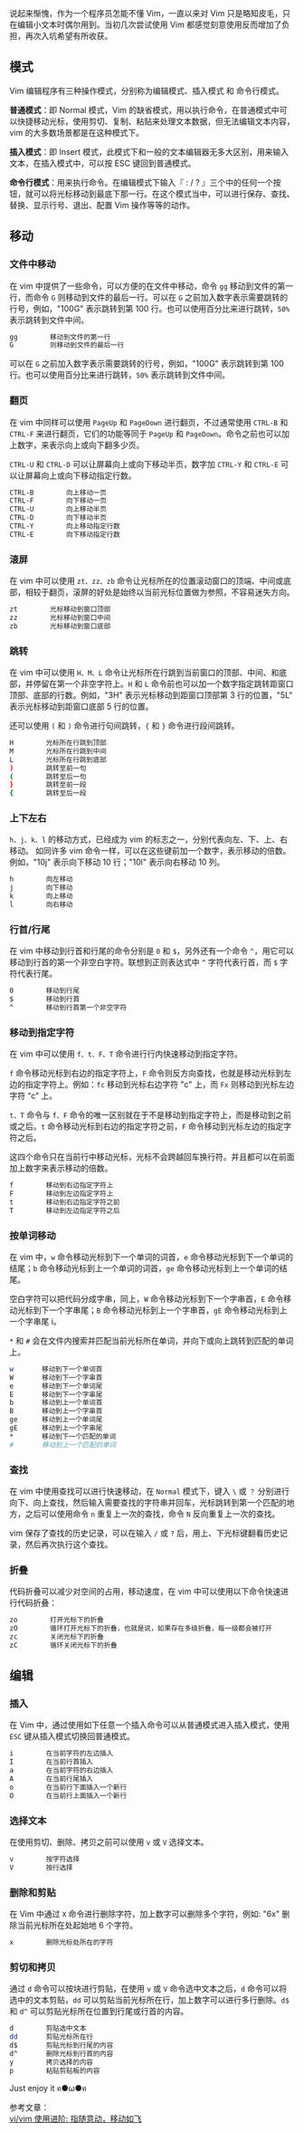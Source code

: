 说起来惭愧，作为一个程序员怎能不懂 Vim，一直以来对 Vim 只是略知皮毛，只在编辑小文本时偶尔用到。当初几次尝试使用 Vim 都感觉刻意使用反而增加了负担，再次入坑希望有所收获。<!-- more -->

## 模式

Vim 编辑程序有三种操作模式，分别称为编辑模式、插入模式 和 命令行模式。

**普通模式**：即 Normal 模式，Vim 的缺省模式，用以执行命令，在普通模式中可以快捷移动光标，使用剪切、复制、粘贴来处理文本数据，但无法编辑文本内容，vim 的大多数场景都是在这种模式下。

**插入模式**：即 Insert 模式，此模式下和一般的文本编辑器无多大区别，用来输入文本，在插入模式中，可以按 ESC 键回到普通模式。

**命令行模式**：用来执行命令。在编辑模式下输入『 : / ? 』三个中的任何一个按钮，就可以将光标移动到最底下那一行。在这个模式当中，可以进行保存、查找、替换、显示行号、退出、配置 Vim 操作等等的动作。

## 移动

### 文件中移动

在 vim 中提供了一些命令，可以方便的在文件中移动，命令 `gg` 移动到文件的第一行，而命令 `G` 则移动到文件的最后一行。可以在 `G` 之前加入数字表示需要跳转的行号，例如，"100G" 表示跳转到第 100 行。也可以使用百分比来进行跳转，`50%` 表示跳转到文件中间。

```bash
gg        移动到文件的第一行
G         则移动到文件的最后一行
```

可以在 `G` 之前加入数字表示需要跳转的行号，例如，"100G" 表示跳转到第 100 行。也可以使用百分比来进行跳转，`50%` 表示跳转到文件中间。

### 翻页

在 vim 中同样可以使用 `PageUp` 和 `PageDown` 进行翻页，不过通常使用 `CTRL-B` 和 `CTRL-F` 来进行翻页，它们的功能等同于 `PageUp` 和 `PageDown`。命令之前也可以加上数字，来表示向上或向下翻多少页。

`CTRL-U` 和 `CTRL-D` 可以让屏幕向上或向下移动半页，数字加 `CTRL-Y` 和 `CTRL-E` 可以让屏幕向上或向下移动指定行数。

```bash
CTRL-B        向上移动一页
CTRL-F        向下移动一页
CTRL-U        向上移动半页
CTRL-D        向下移动半页
CTRL-Y        向上移动指定行数
CTRL-E        向下移动指定行数
```

### 滚屏

在 vim 中可以使用 `zt、zz、zb` 命令让光标所在的位置滚动窗口的顶端、中间或底部，相较于翻页，滚屏的好处是始终以当前光标位置做为参照，不容易迷失方向。

```bash
zt        光标移动到窗口顶部
zz        光标移动到窗口中间
zb        光标移动到窗口底部
```

### 跳转

在 vim 中可以使用 `H、M、L` 命令让光标所在行跳到当前窗口的顶部、中间、和底部，并停留在第一个非空字符上。`H` 和 `L` 命令前也可以加一个数字指定跳转距窗口顶部、底部的行数。例如，"3H" 表示光标移动到距窗口顶部第 3 行的位置，"5L" 表示光标移动到距窗口底部 5 行的位置。

还可以使用 `(` 和 `)` 命令进行句间跳转，`{` 和 `}` 命令进行段间跳转。

```bash
H        光标所在行跳到顶部
M        光标所在行跳到中间
L        光标所在行跳到底部
)        跳转至前一句
(        跳转至后一句
}        跳转至前一段
{        跳转至后一段
```

### 上下左右

`h、j、k、l` 的移动方式，已经成为 vim 的标志之一，分别代表向左、下、上、右移动。
如同许多 vim 命令一样，可以在这些键前加一个数字，表示移动的倍数。例如，"10j" 表示向下移动 10 行；"10l" 表示向右移动 10 列。

```bash
h        向左移动
j        向下移动
k        向上移动
l        向右移动
```

### 行首/行尾

在 vim 中移动到行首和行尾的命令分别是 `0` 和 `$`，另外还有一个命令 `^`，用它可以移动到行首的第一个非空白字符。联想到正则表达式中 `^` 字符代表行首，而 `$` 字符代表行尾。

```bash
0        移动到行尾
$        移动到行首
^        移动到行首第一个非空字符
```

### 移动到指定字符

在 vim 中可以使用 `f、t、F、T` 命令进行行内快速移动到指定字符。

`f` 命令移动光标到右边的指定字符上，`F` 命令则反方向查找，也就是移动光标到左边的指定字符上。例如：`fc` 移动到光标右边字符 "c" 上，而 `Fx` 则移动到光标左边字符 “c” 上。

`t、T` 命令与 `f、F` 命令的唯一区别就在于不是移动到指定字符上，而是移动到之前或之后。`t` 命令移动光标到右边的指定字符之前，`F` 命令移动到光标左边的指定字符之后。

这四个命令只在当前行中移动光标，光标不会跨越回车换行符。并且都可以在前面加上数字来表示移动的倍数。

```bash
f        移动到右边指定字符上
F        移动到左边指定字符上
t        移动到右边指定字符之前
T        移动到左边指定字符之后
```

### 按单词移动

在 vim 中，`w` 命令移动光标到下一个单词的词首，`e` 命令移动光标到下一个单词的结尾；`b` 命令移动光标到上一个单词的词首，`ge` 命令移动光标到上一个单词的结尾。

空白字符可以把代码分成字串，同上，`W` 命令移动光标到下一个字串首，`E` 命令移动光标到下一个字串尾；`B` 命令移动光标到上一个字串首，`gE` 命令移动光标到上一个字串尾 i。

`*` 和 `#` 会在文件内搜索并匹配当前光标所在单词，并向下或向上跳转到匹配的单词上。

```bash
w       移动到下一个单词首
W       移动到下一个字串首
e       移动到下一个单词尾
E       移动到下一个字串尾
b       移动到上一个单词首
B       移动到上一个字串首
ge      移动到上一个单词尾
gE      移动到上一个字串尾
*       移动到下一个匹配的单词
#       移动到上一个匹配的单词
```

### 查找

在 vim 中使用查找可以进行快速移动，在 `Normal` 模式下，键入 `\` 或 `？` 分别进行向下、向上查找，然后输入需要查找的字符串并回车，光标跳转到第一个匹配的地方，之后可以使用命令 `n` 重复上一次的查找，命令 `N` 反向重复上一次的查找。

vim 保存了查找的历史记录，可以在输入 `/` 或 `?` 后，用上、下光标键翻看历史记录，然后再次执行这个查找。

### 折叠

代码折叠可以减少对空间的占用，移动速度，在 vim 中可以使用以下命令快速进行代码折叠：

```bash
zo        打开光标下的折叠
zO        循环打开光标下的折叠，也就是说，如果存在多级折叠，每一级都会被打开
zc        关闭光标下的折叠
zC        循环关闭光标下的折叠
```

## 编辑

### 插入

在 Vim 中，通过使用如下任意一个插入命令可以从普通模式进入插入模式，使用 `ESC` 键从插入模式切换回普通模式。

```bash
i        在当前字符的左边插入
I        在当前行首插入
a        在当前字符的右边插入
A        在当前行尾插入
o        在当前行下面插入一个新行
O        在当前行上面插入一个新行
```

### 选择文本

在使用剪切、删除、拷贝之前可以使用 `v` 或 `V` 选择文本。

```bash
v        按字符选择
V        按行选择
```

### 删除和剪贴

在 Vim 中通过 `X` 命令进行删除字符，加上数字可以删除多个字符，例如: "6x" 删除当前光标所在处起始地 6 个字符。

```bash
x        删除光标处所在的字符
```

### 剪切和拷贝

通过 `d` 命令可以按块进行剪贴，在使用 `v` 或 `V` 命令选中文本之后，`d` 命令可以将选中的文本剪贴，`dd` 可以剪贴当前光标所在行，加上数字可以进行多行删除。`d$` 和 `d^` 可以剪贴光标所在位置到行尾或行首的内容。

```bash
d        剪贴选中文本
dd       剪贴光标所在行
d$       剪贴光标到行尾的内容
d^       删除光标到行首的内容
y        拷贝选择的内容
p        粘贴剪贴板的内容
```

Just enjoy it ฅ●ω●ฅ

参考文章：  
[vi/vim 使用进阶: 指随意动，移动如飞](//blog.easwy.com/archives/advanced-vim-skills-basic-move-method/)
